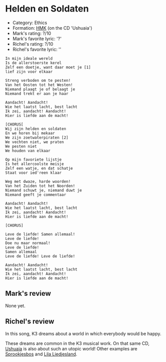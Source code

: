 # Helden en Soldaten

 * Category: Ethics
 * Formation: [HMK](Hkm.md) (on the CD 'Ushuaia')
 * Mark's rating: ?/10
 * Mark's  favorite lyric: '?'
 * Richel's rating: ?/10
 * Richel's  favorite lyric: ''

```
In mijn ideale wereld
Is de allerstoerste kerel
Zelf een doetje, want daar moet je [1]
lief zijn voor elkaar

Streng verboden om te pesten!
Van het Oosten tot het Westen!
Niemand plaagt je of belaagt je
Niemand trekt er aan je haar

Aandacht! Aandacht!
Wie het laatst lacht, best lacht
Ik zei, aandacht! Aandacht!
Hier is liefde aan de macht!

[CHORUS[
Wij zijn helden en soldaten
En we horen bij mekaar
We zijn zoetwaterpiraten [2]
We vechten niet, we praten
We pesten niet
We houden van elkaar

Op mijn favoriete lijstje
Is het allercoolste meisje
Zelf een watje, en dat schatje
Staat voor ied'reen klaar

Weg met dwaze, harde woorden!
Van het Zuiden tot het Noorden!
Niemand schuwt je, niemand duwt je
Niemand geeft je commentaar

Aandacht! Aandacht!
Wie het laatst lacht, best lacht
Ik zei, aandacht! Aandacht!
Hier is liefde aan de macht!

[CHORUS]

Leve de liefde! Samen allemaal!
Leve de liefde!
Doe nu maar normaal!
Leve de liefde!
Samen allemaal
Leve de liefde! Leve de liefde!

Aandacht! Aandacht!
Wie het laatst lacht, best lacht
Ik zei, aandacht! Aandacht!
Hier is liefde aan de macht!
```

## Mark's review

None yet.

## Richel's review

In this song, K3 dreams about a world in which everybody would be happy.

These dreams are common in the K3 musical work. On that same CD,
[Ushuaia](Ushuaia.md) is also about such an utopic world! Other examples are [Sprookjesbos](Sprookjesbos.md) and [Lila Liedjesland](LilaLiedjesland.md).

